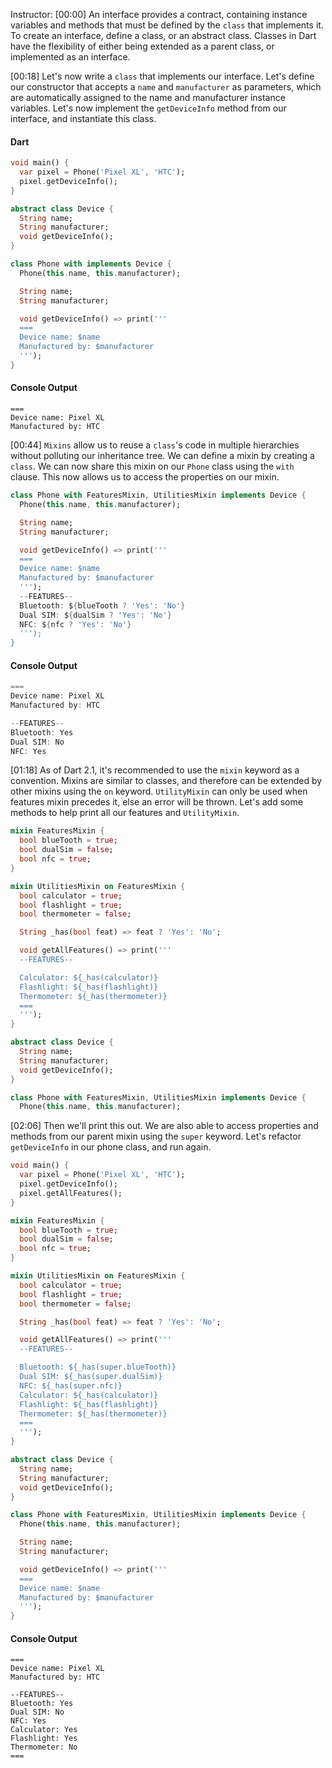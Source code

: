 Instructor: [00:00] An interface provides a contract, containing instance variables and methods that must be defined by the `class` that implements it. To create an interface, define a class, or an abstract class. Classes in Dart have the flexibility of either being extended as a parent class, or implemented as an interface.

[00:18] Let's now write a `class` that implements our interface. Let's define our constructor that accepts a `name` and `manufacturer` as parameters, which are automatically assigned to the name and manufacturer instance variables. Let's now implement the `getDeviceInfo` method from our interface, and instantiate this class.

#### Dart

```dart
void main() {
  var pixel = Phone('Pixel XL', 'HTC');
  pixel.getDeviceInfo();
}

abstract class Device {
  String name;
  String manufacturer;
  void getDeviceInfo();
}

class Phone with implements Device {
  Phone(this.name, this.manufacturer);

  String name;
  String manufacturer;

  void getDeviceInfo() => print('''
  ===
  Device name: $name
  Manufactured by: $manufacturer
  ''');
}
```

#### Console Output
```text
=== 
Device name: Pixel XL 
Manufactured by: HTC
```

[00:44] `Mixins` allow us to reuse a `class`'s code in multiple hierarchies without polluting our inheritance tree. We can define a mixin by creating a `class`. We can now share this mixin on our `Phone` class using the `with` clause. This now allows us to access the properties on our mixin.

```dart
class Phone with FeaturesMixin, UtilitiesMixin implements Device {
  Phone(this.name, this.manufacturer);

  String name;
  String manufacturer;

  void getDeviceInfo() => print('''
  ===
  Device name: $name
  Manufactured by: $manufacturer
  ''');
  --FEATURES--
  Bluetooth: ${blueTooth ? 'Yes': 'No'}
  Dual SIM: ${dualSim ? 'Yes': 'No'}
  NFC: ${nfc ? 'Yes': 'No'}
  ''');
}
```

#### Console Output
```dart
=== 
Device name: Pixel XL 
Manufactured by: HTC

--FEATURES--
Bluetooth: Yes
Dual SIM: No
NFC: Yes
```

[01:18] As of Dart 2.1, it's recommended to use the `mixin` keyword as a convention. Mixins are similar to classes, and therefore can be extended by other mixins using the `on` keyword. `UtilityMixin` can only be used when features mixin precedes it, else an error will be thrown. Let's add some methods to help print all our features and `UtilityMixin`.

```dart
mixin FeaturesMixin {
  bool blueTooth = true;
  bool dualSim = false;
  bool nfc = true;
}

mixin UtilitiesMixin on FeaturesMixin {
  bool calculator = true;
  bool flashlight = true;
  bool thermometer = false;

  String _has(bool feat) => feat ? 'Yes': 'No';

  void getAllFeatures() => print('''
  --FEATURES--

  Calculator: ${_has(calculator)}
  Flashlight: ${_has(flashlight)}
  Thermometer: ${_has(thermometer)}
  ===
  ''');
}

abstract class Device {
  String name;
  String manufacturer;
  void getDeviceInfo();
}

class Phone with FeaturesMixin, UtilitiesMixin implements Device {
  Phone(this.name, this.manufacturer);
```

[02:06] Then we'll print this out. We are also able to access properties and methods from our parent mixin using the `super` keyword. Let's refactor `getDeviceInfo` in our phone class, and run again.

```dart
void main() {
  var pixel = Phone('Pixel XL', 'HTC');
  pixel.getDeviceInfo();
  pixel.getAllFeatures();
}

mixin FeaturesMixin {
  bool blueTooth = true;
  bool dualSim = false;
  bool nfc = true;
}

mixin UtilitiesMixin on FeaturesMixin {
  bool calculator = true;
  bool flashlight = true;
  bool thermometer = false;

  String _has(bool feat) => feat ? 'Yes': 'No';

  void getAllFeatures() => print('''
  --FEATURES--

  Bluetooth: ${_has(super.blueTooth)}
  Dual SIM: ${_has(super.dualSim)}
  NFC: ${_has(super.nfc)}
  Calculator: ${_has(calculator)}
  Flashlight: ${_has(flashlight)}
  Thermometer: ${_has(thermometer)}
  ===
  ''');
}

abstract class Device {
  String name;
  String manufacturer;
  void getDeviceInfo();
}

class Phone with FeaturesMixin, UtilitiesMixin implements Device {
  Phone(this.name, this.manufacturer);

  String name;
  String manufacturer;

  void getDeviceInfo() => print('''
  ===
  Device name: $name
  Manufactured by: $manufacturer
  ''');
}
```

#### Console Output
```text
=== 
Device name: Pixel XL 
Manufactured by: HTC

--FEATURES--
Bluetooth: Yes
Dual SIM: No
NFC: Yes
Calculator: Yes
Flashlight: Yes
Thermometer: No
===
```
